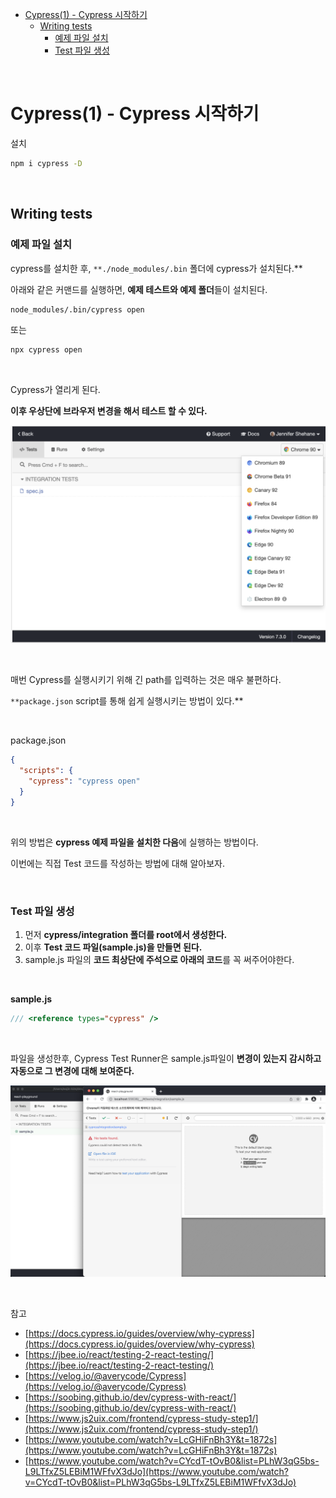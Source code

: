 - [Cypress(1) - Cypress 시작하기](#cypress1---cypress-시작하기)
  - [Writing tests](#writing-tests)
    - [예제 파일 설치](#예제-파일-설치)
    - [Test 파일 생성](#test-파일-생성)

<br>

# Cypress(1) - Cypress 시작하기

설치

```bash
npm i cypress -D
```

<br>

## Writing tests

### 예제 파일 설치

cypress를 설치한 후, `**./node_modules/.bin` 폴더에 cypress가 설치된다.\*\*

아래와 같은 커맨드를 실행하면, **예제 테스트와 예제 폴더**들이 설치된다.

```bash
node_modules/.bin/cypress open
```

또는

```bash
npx cypress open
```

<br>

Cypress가 열리게 된다.

**이후 우상단에 브라우저 변경을 해서 테스트 할 수 있다.**

![Cypress(1)](<../Images/Cypress(1)/Cypress(1)-1.png>)

<br>

매번 Cypress를 실행시키기 위해 긴 path를 입력하는 것은 매우 불편하다.

`**package.json` script를 통해 쉽게 실행시키는 방법이 있다.\*\*

<br>

package.json

```json
{
  "scripts": {
    "cypress": "cypress open"
  }
}
```

<br>

위의 방법은 **cypress 예제 파일을 설치한 다음**에 실행하는 방법이다.

이번에는 직접 Test 코드를 작성하는 방법에 대해 알아보자.

<br>

### Test 파일 생성

1. 먼저 **cypress/integration 폴더를 root에서 생성한다.**
2. 이후 **Test 코드 파일(sample.js)을 만들면 된다.**
3. sample.js 파일의 **코드 최상단에 주석으로 아래의 코드**를 꼭 써주어야한다.

<br>

**sample.js**

```jsx
/// <reference types="cypress" />
```

<br>

파일을 생성한후, Cypress Test Runner은 sample.js파일이 **변경이 있는지 감시하고 자동으로 그 변경에 대해 보여준다.**

![Cypress(1)](<../Images/Cypress(1)/Cypress(1)-2.png>)

<br>

참고

- [https://docs.cypress.io/guides/overview/why-cypress](https://docs.cypress.io/guides/overview/why-cypress)
- [https://jbee.io/react/testing-2-react-testing/](https://jbee.io/react/testing-2-react-testing/)
- [https://velog.io/@averycode/Cypress](https://velog.io/@averycode/Cypress)
- [https://soobing.github.io/dev/cypress-with-react/](https://soobing.github.io/dev/cypress-with-react/)
- [https://www.js2uix.com/frontend/cypress-study-step1/](https://www.js2uix.com/frontend/cypress-study-step1/)
- [https://www.youtube.com/watch?v=LcGHiFnBh3Y&t=1872s](https://www.youtube.com/watch?v=LcGHiFnBh3Y&t=1872s)
- [https://www.youtube.com/watch?v=CYcdT-tOvB0&list=PLhW3qG5bs-L9LTfxZ5LEBiM1WFfvX3dJo](https://www.youtube.com/watch?v=CYcdT-tOvB0&list=PLhW3qG5bs-L9LTfxZ5LEBiM1WFfvX3dJo)
